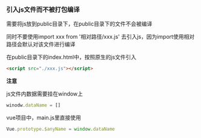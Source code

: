 ### 引入js文件而不被打包编译

需要将js放到public目录下，在public目录下的文件不会被编译

同时不要使用import xxx from '相对路径/xxx.js' 去引入js，因为import使用相对路径会默认对该文件进行编译

在public目录下的index.html中，按照原生的js文件引入

```html
<script src="./xxx.js"></script>
```

**注意**

js文件内数据需要挂在window上

```js
winodw.dataName = []
```

vue项目中，main.js里直接使用

```js
Vue.prototype.$anyName = window.dataName
```

